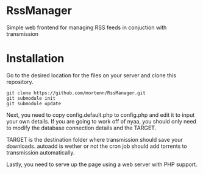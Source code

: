 RssManager
==========

Simple web frontend for managing RSS feeds in conjuction with transmission

Installation
============

Go to the desired location for the files on your server and clone this repository.
```shell
git clone https://github.com/mortenn/RssManager.git
git submodule init
git submodule update
```

Next, you need to copy config.default.php to config.php and edit it to input your own details.
If you are going to work off of nyaa, you should only need to modify the database connection details and the TARGET.

TARGET is the destination folder where transmission should save your downloads.
autoadd is wether or not the cron job should add torrents to transmission automatically.

Lastly, you need to serve up the page using a web server with PHP support.
